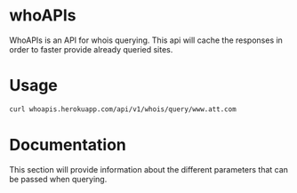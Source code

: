 # whoAPIs

WhoAPIs is an API for whois querying. This api will cache the responses in order to faster provide already queried sites.

# Usage
```bash
curl whoapis.herokuapp.com/api/v1/whois/query/www.att.com
````

# Documentation
This section will provide information about the different parameters that can be passed when querying.
